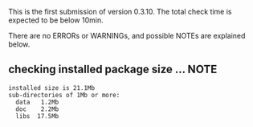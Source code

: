 This is the first submission of version 0.3.10. The total check time is expected to be below 10min.

There are no ERRORs or WARNINGs, and possible NOTEs are explained below.

## checking installed package size ... NOTE
    installed size is 21.1Mb
    sub-directories of 1Mb or more:
      data   1.2Mb
      doc    2.2Mb
      libs  17.5Mb
